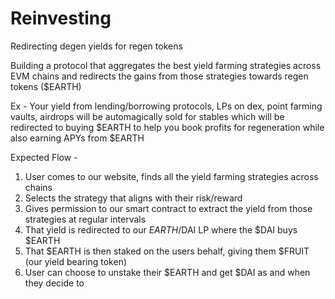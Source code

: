 # Reinvesting
Redirecting degen yields for regen tokens

Building a protocol that aggregates the best yield farming strategies across EVM chains and redirects the gains from those strategies towards regen tokens ($EARTH)

Ex - Your yield from lending/borrowing protocols, LPs on dex, point farming vaults, airdrops will be automagically sold for stables which will be redirected to buying $EARTH to help you book profits for regeneration while also earning APYs from $EARTH

Expected Flow - 

1. User comes to our website, finds all the yield farming strategies across chains
2. Selects the strategy that aligns with their risk/reward
3. Gives permission to our smart contract to extract the yield from those strategies at regular intervals
4. That yield is redirected to our $EARTH/$DAI LP where the $DAI buys $EARTH
5. That $EARTH is then staked on the users behalf, giving them $FRUIT (our yield bearing token)
6. User can choose to unstake their $EARTH and get $DAI as and when they decide to 
